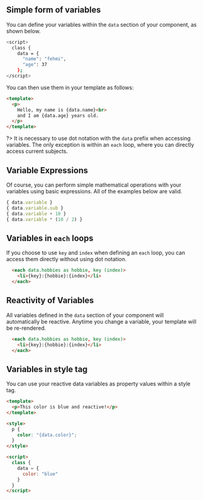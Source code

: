 ## Simple form of variables

You can define your variables within the `data` section of your component, as shown below.

```bash
<script>
  class {
    data = {
      "name": "fehmi",
      "age": 37
    };
</script>
```

You can then use them in your template as follows:

```html
<template>
  <p>
    Hello, my name is {data.name}<br>
    and I am {data.age} years old.
  </p>
</template>
```

?> It is necessary to use dot notation with the `data` prefix when accessing variables. The only exception is within an `each` loop, where you can directly access current subjects.

## Variable Expressions

Of course, you can perform simple mathematical operations with your variables using basic expressions. All of the examples below are valid.

```js
{ data.variable }
{ data.variable.sub }
{ data.variable + 10 }
{ data.variable * (10 / 2) }
```

## Variables in `each` loops

If you choose to use `key` and `index` when defining an `each` loop, you can access them directly without using dot notation.

```html
  <each data.hobbies as hobbie, key (index)>
    <li>{key}:{hobbie}:{index}</li>
  </each>
```

## Reactivity of Variables

All variables defined in the `data` section of your component will automatically be reactive. Anytime you change a variable, your template will be re-rendered.

```html
  <each data.hobbies as hobbie, key (index)> 
    <li>{key}:{hobbie}:{index}</li>
  </each>
```

## Variables in style tag

You can use your reactive data variables as property values within a style tag.

```html
<template>
  <p>This color is blue and reactive!</p>
</template>

<style>
  p {
    color: "{data.color}";
  }
</style>

<script>
  class {
    data = {
      color: "blue"
    }
  }
</script>
```
